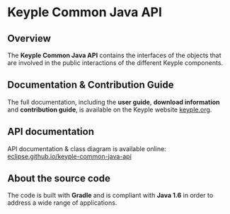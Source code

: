 # Keyple Common Java API

## Overview

The **Keyple Common Java API** contains the interfaces of the objects that are involved in the public interactions of the different Keyple components.

## Documentation & Contribution Guide

The full documentation, including the **user guide**, **download information** and **contribution guide**, is available on the Keyple website [keyple.org](https://keyple.org).

## API documentation

API documentation & class diagram is available online: [eclipse.github.io/keyple-common-java-api](https://eclipse.github.io/keyple-common-java-api)

## About the source code

The code is built with **Gradle** and is compliant with **Java 1.6** in order to address a wide range of applications.